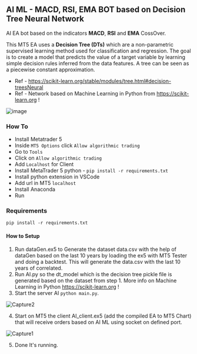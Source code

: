 ## AI ML - MACD, RSI, EMA BOT based on Decision Tree Neural Network

AI EA bot based on the indicators **MACD**, **RSI** and **EMA** CossOver. 

This MT5 EA uses a **Decision Tree (DTs)** which are a non-parametric supervised learning method used for classification and regression. 
The goal is to create a model that predicts the value of a target variable by learning simple decision rules inferred from the data features. A tree can be seen as a piecewise constant approximation. 

- Ref - https://scikit-learn.org/stable/modules/tree.html#decision-treesNeural 
- Ref - Network based on Machine Learning in Python from https://scikit-learn.org ! 

![image](https://user-images.githubusercontent.com/118682909/220060164-f88f5c9a-df7f-4207-a65c-522628115b52.png)

### How To
- Install Metatrader 5
- Inside ```MT5 Options``` click  ```Allow algorithmic trading```
- Go to ```Tools```
- Click on ```Allow algorithmic trading```
- Add ```Localhost``` for Client
- Install MetaTrader 5 python - ```pip install -r requirements.txt```
- Install python extension in VSCode
- Add url in MT5 ```localhost```
- Install Anaconda
- Run

### Requirements
```pip install -r requirements.txt```

#### How to Setup
1. Run dataGen.ex5 to Generate the dataset data.csv with the help of dataGen based on the last 10 years by loading the ex5 with MT5 Tester and doing a backtest.
This will generate the data.csv with the last 10 years of correlated.
2. Run AI.py so the dt_model which is the decision tree pickle file is generated based on the dataset from step 1. More info on Machine Learning in Python https://scikit-learn.org !
3. Start the server AI ```python main.py```.

![Capture2](https://user-images.githubusercontent.com/118682909/219991837-606805c3-1529-4fc8-b040-47a2b1a1bbaf.PNG)

4. Start on MT5 the client AI_client.ex5 (add the compiled EA to MT5 Chart) that will receive orders based on AI ML using socket on defined port.

![Capture1](https://user-images.githubusercontent.com/118682909/219991884-dc71bca7-a9aa-47a2-b84a-6a87decf9281.PNG)

5. Done It's running.
